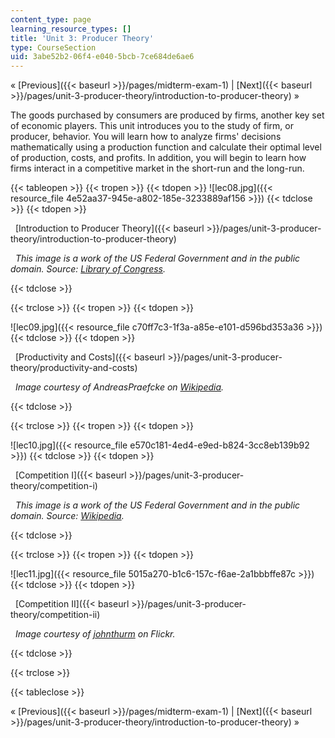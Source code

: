 ```yaml
---
content_type: page
learning_resource_types: []
title: 'Unit 3: Producer Theory'
type: CourseSection
uid: 3abe52b2-06f4-e040-5bcb-7ce684de6ae6
---
```


« [Previous]({{< baseurl >}}/pages/midterm-exam-1) | [Next]({{< baseurl >}}/pages/unit-3-producer-theory/introduction-to-producer-theory) »

The goods purchased by consumers are produced by firms, another key set of economic players. This unit introduces you to the study of firm, or producer, behavior. You will learn how to analyze firms' decisions mathematically using a production function and calculate their optimal level of production, costs, and profits. In addition, you will begin to learn how firms interact in a competitive market in the short-run and the long-run.

{{< tableopen >}}
{{< tropen >}}
{{< tdopen >}}
![lec08.jpg]({{< resource_file 4e52aa37-945e-a802-185e-3233889af156 >}})
{{< tdclose >}}
{{< tdopen >}}


  [Introduction to Producer Theory]({{< baseurl >}}/pages/unit-3-producer-theory/introduction-to-producer-theory)

  _This image is a work of the US Federal Government and in the public domain. Source: [Library of Congress](http://www.loc.gov/pictures/resource/fsac.1a34951/)._


{{< tdclose >}}

{{< trclose >}}
{{< tropen >}}
{{< tdopen >}}
  
![lec09.jpg]({{< resource_file c70ff7c3-1f3a-a85e-e101-d596bd353a36 >}})
{{< tdclose >}}
{{< tdopen >}}


  [Productivity and Costs]({{< baseurl >}}/pages/unit-3-producer-theory/productivity-and-costs)

  _Image courtesy of AndreasPraefcke on [Wikipedia](http://en.wikipedia.org/wiki/File:Wolfsburg_VW-Werk.jpg)._


{{< tdclose >}}

{{< trclose >}}
{{< tropen >}}
{{< tdopen >}}
  
![lec10.jpg]({{< resource_file e570c181-4ed4-e9ed-b824-3cc8eb139b92 >}})
{{< tdclose >}}
{{< tdopen >}}


  [Competition I]({{< baseurl >}}/pages/unit-3-producer-theory/competition-i)

  _This image is a work of the US Federal Government and in the public domain. Source: [Wikipedia](http://en.wikipedia.org/wiki/File:NASCAR_practice.jpg)._


{{< tdclose >}}

{{< trclose >}}
{{< tropen >}}
{{< tdopen >}}
  
![lec11.jpg]({{< resource_file 5015a270-b1c6-157c-f6ae-2a1bbbffe87c >}})
{{< tdclose >}}
{{< tdopen >}}


  [Competition II]({{< baseurl >}}/pages/unit-3-producer-theory/competition-ii)

  _Image courtesy of [johnthurm](http://www.flickr.com/photos/thurm/2111952075/in/photostream/) on Flickr._


{{< tdclose >}}

{{< trclose >}}

{{< tableclose >}}

« [Previous]({{< baseurl >}}/pages/midterm-exam-1) | [Next]({{< baseurl >}}/pages/unit-3-producer-theory/introduction-to-producer-theory) »